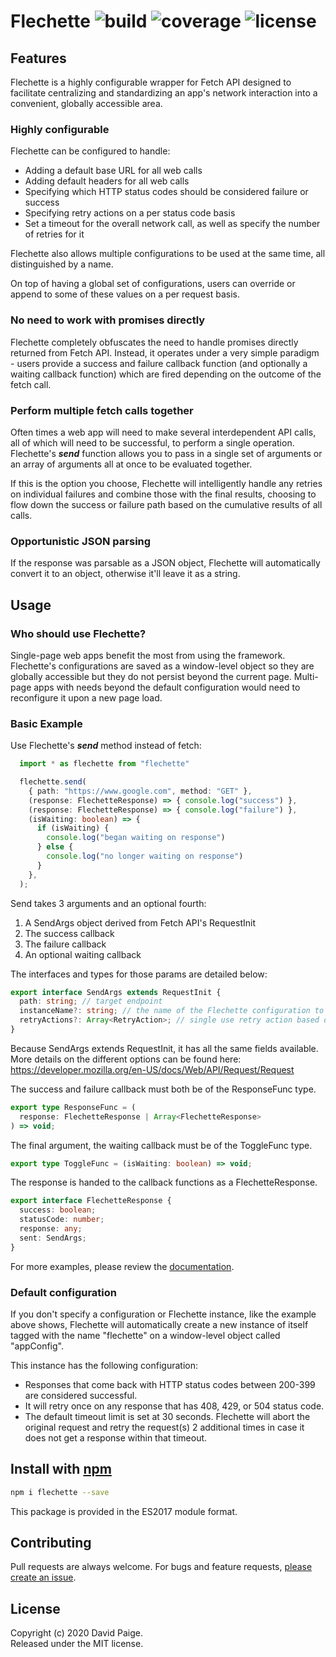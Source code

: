 # Flechette  ![build](https://img.shields.io/travis/com/pseudosma/flechette) ![coverage](https://img.shields.io/coveralls/github/pseudosma/flechette) ![license](https://img.shields.io/npm/l/flechette)

## Features

Flechette is a highly configurable wrapper for Fetch API designed to facilitate centralizing and standardizing an app's network interaction into a convenient, globally accessible area.

### Highly configurable

Flechette can be configured to handle:

* Adding a default base URL for all web calls
* Adding default headers for all web calls
* Specifying which HTTP status codes should be considered failure or success
* Specifying retry actions on a per status code basis
* Set a timeout for the overall network call, as well as specify the number of retries for it

Flechette also allows multiple configurations to be used at the same time, all distinguished by a name.

On top of having a global set of configurations, users can override or append to some of these values on a per request basis.

### No need to work with promises directly

Flechette completely obfuscates the need to handle promises directly returned from Fetch API. Instead, it operates under a very simple paradigm - users provide a success and failure callback function (and optionally a waiting callback function) which are fired depending on the outcome of the fetch call.

### Perform multiple fetch calls together

Often times a web app will need to make several interdependent API calls, all of which will need to be successful, to perform a single operation. Flechette's ***send*** function allows you to pass in a single set of arguments or an array of arguments all at once to be evaluated together.

If this is the option you choose, Flechette will intelligently handle any retries on individual failures and combine those with the final results, choosing to flow down the success or failure path based on the cumulative results of all calls.

### Opportunistic JSON parsing

If the response was parsable as a JSON object, Flechette will automatically convert it to an object, otherwise it'll leave it as a string.

## Usage

### Who should use Flechette?

Single-page web apps benefit the most from using the framework. Flechette's configurations are saved as a window-level object so they are globally accessible but they do not persist beyond the current page. Multi-page apps with needs beyond the default configuration would need to reconfigure it upon a new page load.

### Basic Example

Use Flechette's ***send*** method instead of fetch:

```typescript
  import * as flechette from "flechette"

  flechette.send(
    { path: "https://www.google.com", method: "GET" },
    (response: FlechetteResponse) => { console.log("success") },
    (response: FlechetteResponse) => { console.log("failure") },
    (isWaiting: boolean) => {
      if (isWaiting) {
        console.log("began waiting on response") 
      } else {
        console.log("no longer waiting on response") 
      }
    },
  );
```

Send takes 3 arguments and an optional fourth:

1. A SendArgs object derived from Fetch API's RequestInit
2. The success callback
3. The failure callback
4. An optional waiting callback

The interfaces and types for those params are detailed below:

```typescript
export interface SendArgs extends RequestInit {
  path: string; // target endpoint
  instanceName?: string; // the name of the Flechette configuration to use
  retryActions?: Array<RetryAction>; // single use retry action based on HTTP status code
}
```

Because SendArgs extends RequestInit, it has all the same fields available. More details on the different options can be found here: https://developer.mozilla.org/en-US/docs/Web/API/Request/Request


The success and failure callback must both be of the ResponseFunc type.

```typescript
export type ResponseFunc = (
  response: FlechetteResponse | Array<FlechetteResponse>
) => void;
```

The final argument, the waiting callback must be of the ToggleFunc type.

```typescript
export type ToggleFunc = (isWaiting: boolean) => void;
```

The response is handed to the callback functions as a FlechetteResponse.

```typescript
export interface FlechetteResponse {
  success: boolean;
  statusCode: number;
  response: any;
  sent: SendArgs;
}
```

For more examples, please review the [documentation](https://github.com/pseudosma/flechette/tree/master/documentation).

### Default configuration

If you don't specify a configuration or Flechette instance, like the example above shows, Flechette will automatically create a new instance of itself tagged with the name "flechette" on a window-level object called "appConfig".

This instance has the following configuration:

* Responses that come back with HTTP status codes between 200-399 are considered successful.
* It will retry once on any response that has 408, 429, or 504 status code.
* The default timeout limit is set at 30 seconds. Flechette will abort the original request and retry the request(s) 2 additional times in case it does not get a response within that timeout.


## Install with [npm](https://www.npmjs.com/)

```bash
npm i flechette --save
```
This package is provided in the ES2017 module format.

## Contributing

Pull requests are always welcome. For bugs and feature requests, [please create an issue](https://github.com/pseudosma/flechette/issues).

## License

Copyright (c) 2020 David Paige.  
Released under the MIT license.

